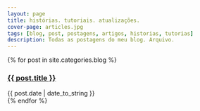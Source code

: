 ```yaml
---
layout: page
title: histórias. tutoriais. atualizações.
cover-page: articles.jpg
tags: [blog, post, postagens, artigos, historias, tutorias]
description: Todas as postagens do meu blog. Arquivo.
---
```


{% for post in site.categories.blog %}
<article class="article">
  <h3><a href="{{ site.url }}{{ post.url }}" title="{{ post.title }}">{{ post.title }}</a></h3>
  <time class="date" datetime="{{ post.date | date_to_long_string }}">
    {{ post.date | date_to_string }}
  </time>
</article>
{% endfor %}
